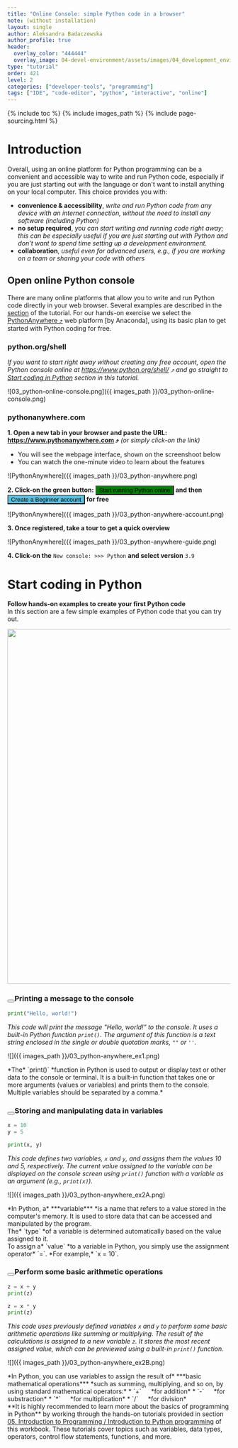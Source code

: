 ```yaml
---
title: "Online Console: simple Python code in a browser"
note: (without installation)
layout: single
author: Aleksandra Badaczewska
author_profile: true
header:
  overlay_color: "444444"
  overlay_image: 04-devel-environment/assets/images/04_development_envir_banner.png
type: "tutorial"
order: 421
level: 2
categories: ["developer-tools", "programming"]
tags: ["IDE", "code-editor", "python", "interactive", "online"]
---
```


{% include toc %}
{% include images_path %}
{% include page-sourcing.html %}


# Introduction

Overall, using an online platform for Python programming can be a convenient and accessible way to write and run Python code, especially if you are just starting out with the language or don't want to install anything on your local computer. This choice provides you with:
* <b>convenience & accessibility</b>, *write and run Python code from any device with an internet connection, without the need to install any software (including Python)*
* <b>no setup required</b>, *you can start writing and running code right away; this can be especially useful if you are just starting out with Python and don't want to spend time setting up a development environment.*
* <b>collaboration</b>, *useful even for advanced users, e.g., if you are working on a team or sharing your code with others*


## Open online Python console

There are many online platforms that allow you to write and run Python code directly in your web browser. Several examples are described in the <a class="t-links" href="420" section="#1-online-coding-platforms-beginner">section</a> of the <a class="t-links" href="420"></a> tutorial. For our hands-on exercise we select the <a href="https://www.pythonanywhere.com/" target="_blank">PythonAnywhere  ⤴</a> web platform [by Anaconda], using its basic plan to get started with Python coding for free. <br>

### <b class="prefix-2"></b>python.org/shell

*If you want to start right away without creating any free account, open the Python console online at <a href="https://www.python.org/shell/" target="_blank">https://www.python.org/shell/  ⤴</a> and go straight to [Start coding in Python](#start-coding-in-python) section in this tutorial.*

![03_python-online-console.png]({{ images_path }}/03_python-online-console.png)


### <b class="prefix-2"></b>pythonanywhere.com

**1. Open a new tab in your browser and paste the URL: <a href="https://www.pythonanywhere.com" target="_blank">https://www.pythonanywhere.com  ⤴</a>** *(or simply click-on the link)*

* You will see the webpage interface, shown on the screenshoot below
* You can watch the one-minute video to learn about the features

![PythonAnywhere]({{ images_path }}/03_python-anywhere.png)

**2. Click-on the green button:** <button class="btn c-white" style="background-color: green;">Start running Python online</button> **and then** <button class="btn c-white" style="background-color: #5bc0de;">Create a Beginner account</button> **for free**

![PythonAnywhere]({{ images_path }}/03_python-anywhere-account.png)

**3. Once registered, take a tour to get a quick overview**

![PythonAnywhere]({{ images_path }}/03_python-anywhere-guide.png)

**4. Click-on the** `New console: >>> Python` **and select version** `3.9`


# Start coding in Python

**Follow hands-on examples to create your first Python code** <br>
In this section are a few simple examples of Python code that you can try out.

<img width="800" src="{{ images_path }}/03_python-anywhere.gif">


### <button class="btn example before" data-before="EXAMPLE 1"></button><base class="mb">Printing a message to the console

```python
print("Hello, world!")
```

*This code will print the message "Hello, world!" to the console. It uses a built-in Python function `print()`. The argument of this function is a text string enclosed in the single or double quotation marks, `""` or `''`.*

![]({{ images_path }}/03_python-anywhere_ex1.png)

<div class="note" markdown="1">
*The* `print()` *function in Python is used to output or display text or other data to the console or terminal. It is a built-in function that takes one or more arguments (values or variables) and prints them to the console. Multiple variables should be separated by a comma.*
</div>

### <button class="btn example before" data-before="EXAMPLE 2"></button><base class="mb">Storing and manipulating data in variables

```python
x = 10
y = 5

print(x, y)
```

*This code defines two variables, `x` and `y`, and assigns them the values 10 and 5, respectively. The current value assigned to the variable can be displayed on the console screen using `print()` function with a variable as an argument (e.g., `print(x)`).*

![]({{ images_path }}/03_python-anywhere_ex2A.png)

<div class="note" markdown="1">
*In Python, a* ***variable*** *is a name that refers to a value stored in the computer's memory. It is used to store data that can be accessed and manipulated by the program. <br> The* `type` *of a variable is determined automatically based on the value assigned to it. <br> To assign a* `value` *to a variable in Python, you simply use the assignment operator* `=`. *For example,* `x = 10`.
</div>

### <button class="btn example before" data-before="EXAMPLE 3"></button><base class="mb">Perform some basic arithmetic operations

```python
z = x + y
print(z)

z = x * y
print(z)
```

*This code uses previously defined variables `x` and `y` to perform some basic arithmetic operations like summing or multiplying. The result of the calculations is assigned to a new variable `z`. It stores the most recent assigned value, which can be previewed using a built-in `print()` function.*

![]({{ images_path }}/03_python-anywhere_ex2B.png)

<div class="note" markdown="1">
*In Python, you can use variables to assign the result of* ***basic mathematical operations*** *such as summing, multiplying, and so on, by using standard mathematical operators:*
* `+` &emsp; *for addition*
* `-` &emsp; *for substraction*
* `*` &emsp; *for multiplication*
* `/` &emsp; *for division*
</div>

<div class="more" markdown="1">
**It is highly recommended to learn more about the basics of programming in Python** by working through the hands-on tutorials provided in section <a class="t-links" href="531">05. Introduction to Programming / Introduction to Python programming</a> of this workbook. These tutorials cover topics such as variables, data types, operators, control flow statements, functions, and more.
</div>
